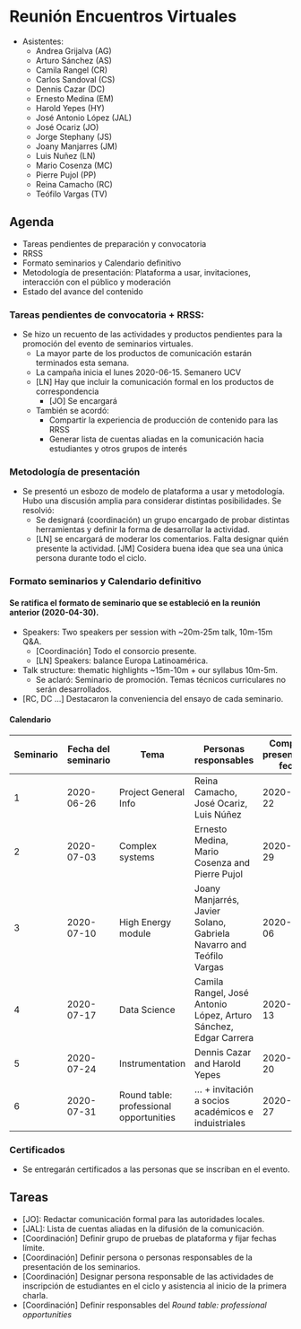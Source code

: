 # Reunión Encuentros Virtuales
* Asistentes: 
	* Andrea Grijalva (AG)
    * Arturo Sánchez (AS)
	* Camila Rangel (CR)
    * Carlos Sandoval (CS)
	* Dennis Cazar (DC)
	* Ernesto Medina (EM)
    * Harold Yepes (HY)
    * José Antonio López (JAL)
    * José Ocariz (JO)
    * Jorge Stephany (JS)
    * Joany Manjarres (JM)
    * Luis Nuñez (LN)
	* Mario Cosenza (MC)
	* Pierre Pujol (PP)
    * Reina Camacho (RC)
	* Teófilo Vargas (TV)

[comment]: # (Fin)

## Agenda

* Tareas pendientes de preparación y convocatoria
* RRSS
* Formato seminarios y Calendario definitivo
* Metodología de presentación: Plataforma a usar, invitaciones, interacción con el público y moderación
* Estado del avance del contenido

### Tareas pendientes de convocatoria + RRSS:
* Se hizo un recuento de las actividades y productos pendientes para la promoción del evento de seminarios virtuales.
	* La mayor parte de los productos de comunicación estarán terminados esta semana.
	* La campaña inicia el lunes 2020-06-15. Semanero UCV
	* [LN] Hay que incluir la comunicación formal en los productos de correspondencia
		* [JO] Se encargará
	* También se acordó:
		* Compartir la experiencia de producción de contenido para las RRSS
		* Generar lista de cuentas aliadas en la comunicación hacia estudiantes y otros grupos de interés

[comment]: # (Fin)

### Metodología de presentación
* Se presentó un esbozo de modelo de plataforma a usar y metodología. Hubo una discusión amplia para considerar distintas posibilidades. Se resolvió:
	* Se designará (coordinación) un grupo encargado de probar distintas herramientas y definir la forma de desarrollar la actividad.
	* [LN] se encargará de moderar los comentarios. Falta designar quién presente la actividad. [JM] Cosidera buena idea que sea una única persona durante todo el ciclo. 

### Formato seminarios y Calendario definitivo
#### Se ratifica el formato de seminario que se estableció en la reunión anterior (2020-04-30).

* Speakers: Two speakers per session with ~20m-25m talk, 10m-15m Q&A.
	* [Coordinación] Todo el consorcio presente.
	* [LN] Speakers: balance Europa Latinoamérica.
* Talk structure: thematic highlights ~15m-10m + our syllabus 10m-5m.
	* Se aclaró: Seminario de promoción. Temas técnicos curriculares no serán desarrollados.
* [RC, DC ...] Destacaron la conveniencia del ensayo de cada seminario.

#### Calendario

Seminario | Fecha del seminario | Tema | Personas responsables | Compartir presentación fecha | Ensayo | Presentación, preguntas, etc
--- | --- | --- | --- | --- | --- | ---
 1 | 2020-06-26 | Project General Info | Reina Camacho, José Ocariz, Luis Núñez | 2020-06-22 | 2020-06-24 | A definir
 2 | 2020-07-03 | Complex systems | Ernesto Medina, Mario Cosenza and Pierre Pujol |  2020-06-29 | 2020-07-01 | A definir
 3 | 2020-07-10 | High Energy module | Joany Manjarrés, Javier Solano, Gabriela Navarro and Teófilo Vargas | 2020-07-06 | 2020-07-08 | A definir
 4 | 2020-07-17 | Data Science | Camila Rangel, José Antonio López, Arturo Sánchez, Edgar Carrera | 2020-07-13 |  2020-07-15 | A definir
 5 | 2020-07-24 | Instrumentation | Dennis Cazar and Harold Yepes | 2020-07-20 | 2020-07-22 | A definir
 6 | 2020-07-31 | Round table: professional opportunities | … +  invitación a socios académicos e induistriales | 2020-07-27 | 2020-07-29 | A definir

### Certificados
* Se entregarán certificados a las personas que se inscriban en el evento.
## Tareas

* [JO]: Redactar comunicación formal para las autoridades locales.
* [JAL]: Lista de cuentas aliadas en la difusión de la comunicación.
* [Coordinación] Definir grupo de pruebas de plataforma y fijar fechas límite.
* [Coordinación] Definir persona o personas responsables de la presentación de los seminarios.
* [Coordinación] Designar persona responsable de las actividades de inscripción de estudiantes en el ciclo y asistencia al inicio de la primera charla.
* [Coordinación] Definir responsables del _Round table: professional opportunities_


[comment]: # (Fin)

